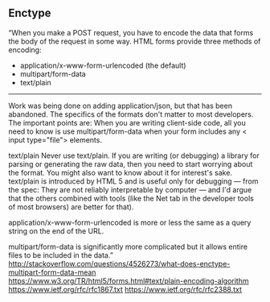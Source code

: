 ## Enctype

“When you make a POST request, you have to encode the data that forms the body of the request in some way. HTML forms provide three methods of encoding:

* application/x-www-form-urlencoded (the default) 
* multipart/form-data 
* text/plain 
---
Work was being done on adding application/json, but that has been abandoned. The specifics of the formats don't matter to most developers. The important points are: When you are writing client-side code, all you need to know is use multipart/form-data when your form includes any < input type="file"> elements. 

text/plain Never use text/plain. If you are writing (or debugging) a library for parsing or generating the raw data, then you need to start worrying about the format. You might also want to know about it for interest's sake. text/plain is introduced by HTML 5 and is useful only for debugging — from the spec: They are not reliably interpretable by computer — and I'd argue that the others combined with tools (like the Net tab in the developer tools of most browsers) are better for that).


application/x-www-form-urlencoded is more or less the same as a query string on the end of the URL. 

multipart/form-data is significantly more complicated but it allows entire files to be included in the data.”
http://stackoverflow.com/questions/4526273/what-does-enctype-multipart-form-data-mean 
https://www.w3.org/TR/html5/forms.html#text/plain-encoding-algorithm
https://www.ietf.org/rfc/rfc1867.txt
https://www.ietf.org/rfc/rfc2388.txt
